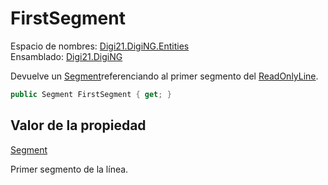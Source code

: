 # FirstSegment

Espacio de nombres: [Digi21.DigiNG.Entities](/digi3d-net/programacion/.net/referencia/digi21.diging/digi21.diging.entities/)  
Ensamblado: [Digi21.DigiNG](/digi3d-net/programacion/.net/referencia/digi21.diging.plugin/digi21.diging/)

Devuelve un [Segment](../../../../digi21.math/clases/segment.md)referenciando al primer segmento del [ReadOnlyLine](/digi3d-net/programacion/.net/referencia/digi21.diging/digi21.diging.entities/clases/readonlyline/).

```csharp
public Segment FirstSegment { get; }
```

## Valor de la propiedad

[Segment](/digi3d-net/programacion/.net/referencia/digi21.diging/digi21.math/clases/segment.md)

Primer segmento de la línea.



